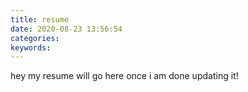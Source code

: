 ```yaml
---
title: resume
date: 2020-08-23 13:56:54
categories: 
keywords:
---
```



hey my resume will go here once i am done updating it!
